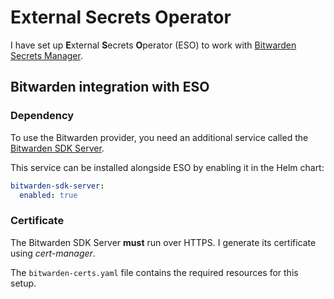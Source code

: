 # External Secrets Operator

I have set up **E**xternal **S**ecrets **O**perator (ESO) to work with [Bitwarden Secrets Manager](https://bitwarden.com/products/secrets-manager/).

## Bitwarden integration with ESO

### Dependency

To use the Bitwarden provider, you need an additional service called the [Bitwarden SDK Server](https://github.com/external-secrets/bitwarden-sdk-server).

This service can be installed alongside ESO by enabling it in the Helm chart: 

```yaml
bitwarden-sdk-server:
  enabled: true
```

### Certificate

The Bitwarden SDK Server **must** run over HTTPS. I generate its certificate using *cert-manager*.

The `bitwarden-certs.yaml` file contains the required resources for this setup.
